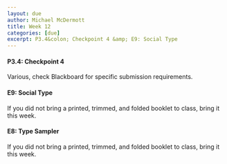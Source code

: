 ```yaml
---
layout: due
author: Michael McDermott
title: Week 12
categories: [due]
excerpt: P3.4&colon; Checkpoint 4 &amp; E9: Social Type
---
```

#### P3.4: Checkpoint 4
Various, check Blackboard for specific submission requirements.

#### E9: Social Type
If you did not bring a printed, trimmed, and folded booklet to class, bring it this week.

#### E8: Type Sampler
If you did not bring a printed, trimmed, and folded booklet to class, bring it this week.
